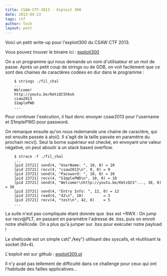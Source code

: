 ```yaml
---
title: CSAW-CTF-2013 - Exploit 300
date: 2013-09-23
tags: ctf
author: Tosh
layout: post
---
```


Voici un petit write-up pour l'exploit300 du CSAW CTF 2013.

Vous pouvez trouver le binaire ici : [exploit300](https://repo.t0x0sh.org/ctf/2013-csaw/exploit300)

On a un programme qui nous demande un nom d'utilisateur et un mot de passe. Après un petit coup de strings ou de GDB, on voit facilement que ce sont des chaines de caractères codées en dur dans le programme :

```
	$ strings ./fil_chal
	...
	Welcome!
	http://youtu.be/KmtzQCSh6xk
	csaw2013
	S1mplePWD
	...
```

Pour continuer l'exécution, il faut donc envoyer csaw2013 pour l'username et S1mplePWD pour password.

On remarque ensuite qu'on nous redemande une chaine de caractère, qui est ensuite passée à atoi(). Il s'agit de la taille passée en paramètre du prochain recv(). Seul la borne supérieur est checké, en envoyant une valeur négative, on peut aboutir à un stack based overflow.

```
	$ strace -f ./fil_chal
	...
	[pid 23721] send(4, "UserName: ", 10, 0) = 10
	[pid 23721] recv(4, "csaw2013\n", 9, 0) = 9
	[pid 23721] send(4, "Password: ", 10, 0) = 10
	[pid 23721] recv(4, "S1mplePWD\n", 10, 0) = 10
	[pid 23721] send(4, "Welcome!\nhttp://youtu.be/KmtzQCS"..., 38, 0) = 38
	[pid 23721] send(4, "Entry Info: ", 12, 0) = 12
	[pid 23721] read(4, "42\n", 10)         = 3
	[pid 23721] recv(4, "test\n", 42, 0)    = 5
	...
```

La suite n'est pas compliquée étant donnée que .bss est +RWX :
On jump sur recv@PLT, en passant en paramètre l'adresse de .bss, puis on envoit notre shellcode. On a plus qu'à jumper sur .bss pour exécuter notre payload !

Le shellcode est un simple cat("./key") utilisant des syscalls, et réutilisant la socket (fd=4).

L'exploit est sur github : [exploit300.pl](https://github.com/t00sh/ctf/blob/master/2013/csaw-ctf/exploit300.pl)



Il n'y avait pas tellement de difficulté dans ce challenge pour ceux qui ont l'habitude des failles applicatives...
